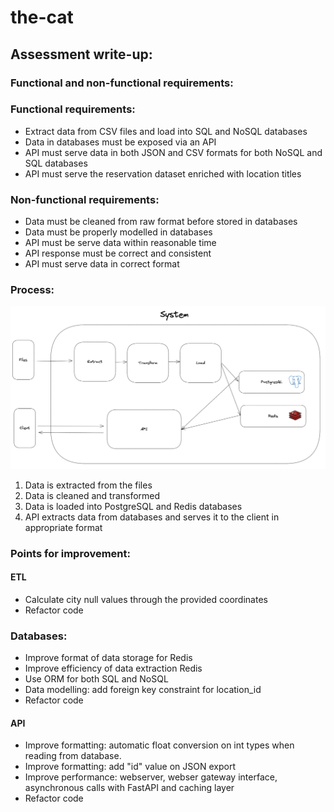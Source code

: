 # the-cat

## Assessment write-up:

### Functional and non-functional requirements:

### Functional requirements:
- Extract data from CSV files and load into SQL and NoSQL databases
- Data in databases must be exposed via an API
- API must serve data in both JSON and CSV formats for both NoSQL and SQL databases
- API must serve the reservation dataset enriched with location titles

### Non-functional requirements:
- Data must be cleaned from raw format before stored in databases
- Data must be properly modelled in databases
- API must be serve data within reasonable time
- API response must be correct and consistent
- API must serve data in correct format

### Process:

![System Overview](system_overview.png)

1. Data is extracted from the files
2. Data is cleaned and transformed
3. Data is loaded into PostgreSQL and Redis databases
4. API extracts data from databases and serves it to the client in appropriate format

### Points for improvement:

#### ETL
- Calculate city null values through the provided coordinates
- Refactor code

### Databases:
- Improve format of data storage for Redis
- Improve efficiency of data extraction Redis
- Use ORM for both SQL and NoSQL
- Data modelling: add foreign key constraint for location_id
- Refactor code

#### API
- Improve formatting: automatic float conversion on int types when reading from database.
- Improve formatting: add "id" value on JSON export
- Improve performance: webserver, webser gateway interface, asynchronous calls with FastAPI and caching layer
- Refactor code



